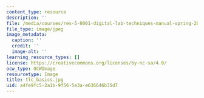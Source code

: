 ```yaml
---
content_type: resource
description: ''
file: /media/courses/res-5-0001-digital-lab-techniques-manual-spring-2007/a4fe9fc52a1b9f565e3ae636646b35d7_tlc_basics.jpg
file_type: image/jpeg
image_metadata:
  caption: ''
  credit: ''
  image-alt: ''
learning_resource_types: []
license: https://creativecommons.org/licenses/by-nc-sa/4.0/
ocw_type: OCWImage
resourcetype: Image
title: tlc_basics.jpg
uid: a4fe9fc5-2a1b-9f56-5e3a-e636646b35d7
---
```

